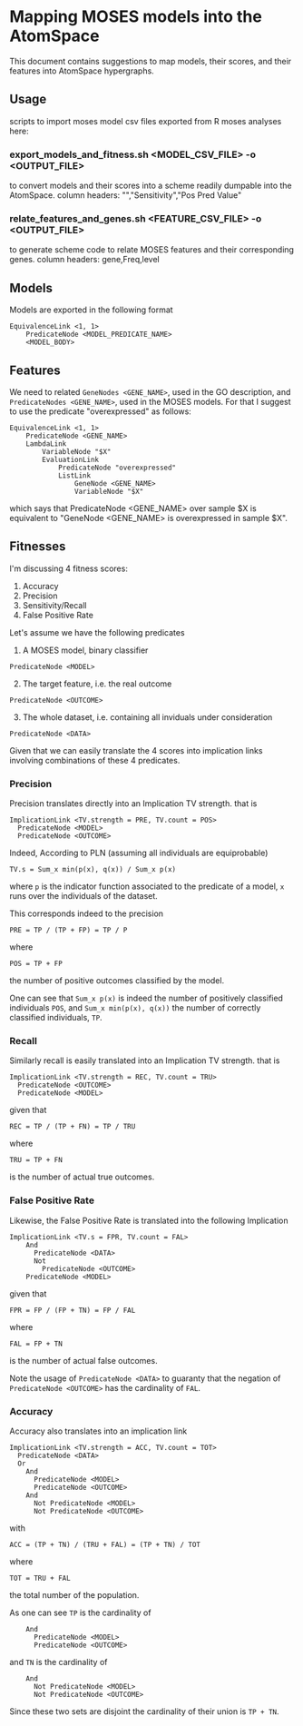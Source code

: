 # Mapping MOSES models into the AtomSpace

This document contains suggestions to map models, their scores, and
their features into AtomSpace hypergraphs.

## Usage

scripts to import moses model csv files exported from R moses analyses here:

### export_models_and_fitness.sh  <MODEL_CSV_FILE>  -o <OUTPUT_FILE>
to convert models and their scores into a scheme readily dumpable into
the AtomSpace.  column headers:  "","Sensitivity","Pos Pred Value"

### relate_features_and_genes.sh  <FEATURE_CSV_FILE>  -o <OUTPUT_FILE>
to generate scheme code to relate MOSES features and their
corresponding genes.  column headers:  gene,Freq,level

## Models

Models are exported in the following format

```
EquivalenceLink <1, 1>
    PredicateNode <MODEL_PREDICATE_NAME>
    <MODEL_BODY>
```

## Features

We need to related `GeneNodes <GENE_NAME>`, used in the GO description,
and `PredicateNodes <GENE_NAME>`, used in the MOSES models. For that I
suggest to use the predicate "overexpressed" as follows:

```
EquivalenceLink <1, 1>
    PredicateNode <GENE_NAME>
    LambdaLink
        VariableNode "$X"
        EvaluationLink
            PredicateNode "overexpressed"
            ListLink
                GeneNode <GENE_NAME>
                VariableNode "$X"
```
which says that PredicateNode <GENE_NAME> over sample $X is
equivalent to "GeneNode <GENE_NAME> is overexpressed in sample $X".

## Fitnesses

I'm discussing 4 fitness scores:

1. Accuracy
2. Precision
3. Sensitivity/Recall
4. False Positive Rate

Let's assume we have the following predicates

1. A MOSES model, binary classifier

```
PredicateNode <MODEL>
```

2. The target feature, i.e. the real outcome

```
PredicateNode <OUTCOME>
```

3. The whole dataset, i.e. containing all inviduals under
   consideration

```
PredicateNode <DATA>
```

Given that we can easily translate the 4 scores into implication links
involving combinations of these 4 predicates.

### Precision

Precision translates directly into an Implication TV strength. that is

```
ImplicationLink <TV.strength = PRE, TV.count = POS>
  PredicateNode <MODEL>
  PredicateNode <OUTCOME>
```

Indeed, According to PLN (assuming all individuals are equiprobable)

```
TV.s = Sum_x min(p(x), q(x)) / Sum_x p(x)
```

where `p` is the indicator function associated to the predicate of a
model, `x` runs over the individuals of the dataset.

This corresponds indeed to the precision

```
PRE = TP / (TP + FP) = TP / P
```

where

```
POS = TP + FP
```

the number of positive outcomes classified by the model.

One can see that `Sum_x p(x)` is indeed the number of positively
classified individuals `POS`, and `Sum_x min(p(x), q(x))` the number
of correctly classified individuals, `TP`.

### Recall

Similarly recall is easily translated into an Implication TV
strength. that is

```
ImplicationLink <TV.strength = REC, TV.count = TRU>
  PredicateNode <OUTCOME>
  PredicateNode <MODEL>
```

given that

```
REC = TP / (TP + FN) = TP / TRU
```

where

```
TRU = TP + FN
```

is the number of actual true outcomes.

### False Positive Rate

Likewise, the False Positive Rate is translated into the following
Implication

```
ImplicationLink <TV.s = FPR, TV.count = FAL>
    And
	  PredicateNode <DATA>
      Not
	    PredicateNode <OUTCOME>
    PredicateNode <MODEL>
```

given that

```
FPR = FP / (FP + TN) = FP / FAL
```

where

```
FAL = FP + TN
```

is the number of actual false outcomes.

Note the usage of `PredicateNode <DATA>` to guaranty that the negation
of `PredicateNode <OUTCOME>` has the cardinality of `FAL`.

### Accuracy

Accuracy also translates into an implication link

```
ImplicationLink <TV.strength = ACC, TV.count = TOT>
  PredicateNode <DATA>
  Or
    And
      PredicateNode <MODEL>
	  PredicateNode <OUTCOME>
    And
      Not PredicateNode <MODEL>
	  Not PredicateNode <OUTCOME>
```

with

```
ACC = (TP + TN) / (TRU + FAL) = (TP + TN) / TOT
```

where

```
TOT = TRU + FAL
```

the total number of the population.

As one can see `TP` is the cardinality of

```
    And
      PredicateNode <MODEL>
	  PredicateNode <OUTCOME>
```

and `TN` is the cardinality of

```
    And
      Not PredicateNode <MODEL>
	  Not PredicateNode <OUTCOME>
```

Since these two sets are disjoint the cardinality of their union
is `TP + TN`.
